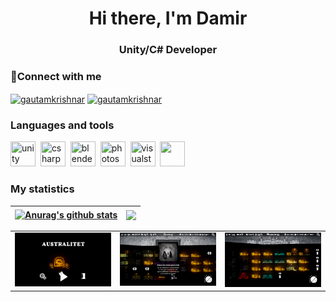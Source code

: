 <div id="header" align = "center">
  <h1>Hi there, I'm Damir</h1>
  <h3>Unity/C# Developer</h3>
</div>

### 🔗Connect with me
<p align="left">
<a href="https://web.telegram.org/k/#@Dumpling_Utka" target="blank"><img align="center" src="https://cdn.jsdelivr.net/npm/simple-icons@3.0.1/icons/unity.svg" alt="gautamkrishnar" height="30" width="40" /></a>
<a href="https://twitter.com/gautamkrishnar" target="blank"><img align="center" src="https://raw.githubusercontent.com/rahuldkjain/github-profile-readme-generator/master/src/images/icons/Social/twitter.svg" alt="gautamkrishnar" height="30" width="40" /></a>
  
### Languages and tools
  <img src="https://cdn.jsdelivr.net/gh/devicons/devicon/icons/unity/unity-original.svg" title="unity" width="40" height="40"/>&nbsp;
  <img src="https://cdn.jsdelivr.net/gh/devicons/devicon/icons/csharp/csharp-original.svg" title="csharp" width="40" height="40"/>&nbsp;
  <img src="https://cdn.jsdelivr.net/gh/devicons/devicon/icons/blender/blender-original.svg" title="blender" width="40" height="40"/>&nbsp;
  <img src="https://cdn.jsdelivr.net/gh/devicons/devicon/icons/photoshop/photoshop-original.svg" title="photoshop" width="40" height="40"/>&nbsp;
  <img src="https://cdn.jsdelivr.net/gh/devicons/devicon/icons/visualstudio/visualstudio-original.svg" title="visualstudio" width="40" height="40"/>&nbsp;
  <img src="https://simpleicons.org/?q=unity" width="40" height="40" />&nbsp;
  
### My statistics

| <a href="https://github.com/anuraghazra/github-readme-stats"><img align="center" src="https://github-readme-stats.vercel.app/api?username=Dumpl1ngUtka&show_icons=true&theme=gotham" alt="Anurag's github stats" height="200"/></a> | <a href="https://github.com/anuraghazra/github-readme-stats"><img align="center" src="https://github-readme-stats.vercel.app/api/top-langs/?username=Dumpl1ngUtka&layout=compact&theme=gotham" height="200"/></a> |
| ------------- | ------------- |

<table id= "Profile" align="center">
    <tr>
      <td href="https://github.com/Limofeus/Australitet" align="center" valign="top" width="33%"><img src="https://github.com/Dumpl1ngUtka/Dumpl1ngUtka/blob/main/image/Australitet/0.png?raw=true"/></td>
      <td align="center" valign="top" width="33%"><img src="https://github.com/Dumpl1ngUtka/Dumpl1ngUtka/blob/main/image/Australitet/1.png?raw=true"/></td>
      <td align="center" valign="top" width="33%"><img src="https://github.com/Dumpl1ngUtka/Dumpl1ngUtka/blob/main/image/Australitet/2.png?raw=true"/></td>
    </tr>
</table>
<!--
**Dumpl1ngUtka/Dumpl1ngUtka** is a ✨ _special_ ✨ repository because its `README.md` (this file) appears on your GitHub profile.

Here are some ideas to get you started:

- 🔭 I’m currently working on ...
- 🌱 I’m currently learning ...
- 👯 I’m looking to collaborate on ...
- 🤔 I’m looking for help with ...
- 💬 Ask me about ...
- 📫 How to reach me: ...
- 😄 Pronouns: ...
- ⚡ Fun fact: ...
-->
